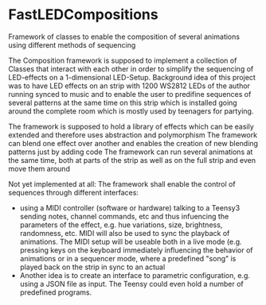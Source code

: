 # FastLEDCompositions
Framework of classes to enable the composition of several animations using different methods of sequencing

The Composition framework is supposed to implement a collection of Classes that interact with each other
in order to simplify the sequencing of LED-effects on a 1-dimensional LED-Setup. Background idea of this project
was to have LED effects on an strip with 1200 WS2812 LEDs of the author running synced to music 
and to enable the user to predifine sequences of several patterns at the same time on this strip which is installed
going around the complete room which is mostly used by teenagers for partying.

The framework is supposed to hold a library of effects which can be easily extended and therefore uses abstraction and polymorphism
The framework can blend one effect over another and enables the creation of new blending patterns just by adding code
The framework can run several animations at the same time, both at parts of the strip as well as on the full strip and even move them around

Not yet implemented at all:
The framework shall enable the control of sequences through different interfaces:
- using a MIDI controller (software or hardware) talking to a Teensy3 sending notes, channel commands, etc and thus 
  infuencing the parameters of the effect, e.g. hue variations, size, brightness, randomness, etc. MIDI will also be
  used to sync the playback of animations. The MIDI setup will be useable both in a live mode (e.g. pressing keys on the keyboard
  immediately influencing the behavior of animations or in a sequencer mode, where a predefined "song" is played back on the strip 
  in sync to an actual 
- Another idea is to create an interface to  parametric configuration, e.g. using a JSON file as input. The Teensy could even hold
  a number of predefined programs. 
